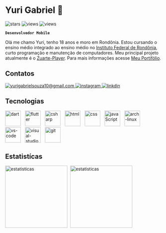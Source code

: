 # Yuri Gabriel 👋
<img
    alt="stars"
    title="stars"
    src="https://custom-icon-badges.demolab.com/github/stars/Chupirisco?logo=star&style=flat&color=yellow"
/>
![views](https://komarev.com/ghpvc/?username=Chupirisco&color=red&style=flat-square&label=Profile+views)
<img
    alt="views"
    title="views"
    src="https://custom-icon-badges.demolab.com/github/last-commit/Chupirisco/zuarte-player?logo=history&logoColor=white&color=purple"
/>

**`Desenvolvedor Mobile`**

Olá me chamo Yuri, tenho 18 anos e moro em Rondônia. Estou cursando 
o ensino médio integrado ao ensino médio no [Instituto  Federal de Rondônia](https://portal.ifro.edu.br/ji-parana), curto programação e manutenção de computadores. Meu principal projeto atualmente é o [Zuarte-Player](https://github.com/Chupirisco/zuarte-player). Para mais informações acesse [Meu Portifólio](https://chupirisco.github.io/YuriGabriel/).

## Contatos
<a href="mailto:yurigabrielsouza10@gmail.com">
    <img      
        alt="yurigabrielsouza10@gmail.com"
        title="Email"
        src="https://custom-icon-badges.demolab.com/badge/-email-yellow?style=for-the-badge&logo=gmail&logoColor=white"
    />
</a>
<a href="https://www.instagram.com/yuri_g_f_s?igsh=eWtqYjAzdTgyZ3hh">
    <img
        alt="instagram"
        title="Email"
        src="https://custom-icon-badges.demolab.com/badge/-instagram-red?style=for-the-badge&logo=mention&logoColor=white"
    />
</a>
<a href="#">
    <img
        alt="linkdin"
        title="Email"
        src="https://custom-icon-badges.demolab.com/badge/-linkdin-blue?style=for-the-badge&logo=linkdin&logoColor=white"
    />
</a>

## Tecnologias

<img 
    title="dart"
    alt="dart"
    src="https://cdn.jsdelivr.net/gh/devicons/devicon@latest/icons/dart/dart-original.svg"
    height="50"
    style="padding-right:10;"
/>
<img 
    title="flutter"
    alt="flutter"
    src="https://cdn.jsdelivr.net/gh/devicons/devicon@latest/icons/flutter/flutter-original.svg" 
    height="50"
    style="padding-right:10;"
/>
<img 
    title="csharp"
    alt="csharp"
    src="https://cdn.jsdelivr.net/gh/devicons/devicon@latest/icons/csharp/csharp-original.svg"
    style="padding-right:10;"
    height="50"
/>
<img 
    title="html"
    alt="html"
    src="https://cdn.jsdelivr.net/gh/devicons/devicon@latest/icons/html5/html5-original.svg" 
    height="50"
    style="padding-right:10;"
/>
<img 
    title="css"
    alt="css"
    src="https://cdn.jsdelivr.net/gh/devicons/devicon@latest/icons/css3/css3-original.svg" 
    height="50"
    style="padding-right:10;"
/>
<img 
    title="javaScript"
    alt="javaScript"
    src="https://cdn.jsdelivr.net/gh/devicons/devicon@latest/icons/javascript/javascript-original.svg" 
    height="50"
    style="padding-right:10;"
/>
<img 
    title="arch-linux"
    alt="arch-linux"
    src="https://cdn.jsdelivr.net/gh/devicons/devicon@latest/icons/archlinux/archlinux-original.svg" 
    height="50"
    style="padding-right:10;"
/>
<img 
    title="vs-code"
    alt="vs-code"
    src="https://cdn.jsdelivr.net/gh/devicons/devicon@latest/icons/vscode/vscode-original.svg" 
    height="50"
    style="padding-right:10;"
/>
<img 
    title="visual-studio"
    alt="visual-studio"
    src="https://cdn.jsdelivr.net/gh/devicons/devicon@latest/icons/visualstudio/visualstudio-original.svg" 
    height="50"
    style="padding-right:10;"
/>
<img 
    title="git"
    alt="git"
    src="https://cdn.jsdelivr.net/gh/devicons/devicon@latest/icons/git/git-original.svg" 
    height="50"
    style="padding-right:10;"
/>

## Estatistícas

<img     
    alt="estatisticas"
    src="https://github-readme-stats.vercel.app/api?username=Chupirisco&show_icons=true&theme=tokyonight&include_all_commits=true&locale=pt-br" 
    height="200"
    style="padding-right:5;"
/>
<img     
    alt="estatisticas"
    src="https://github-readme-stats.vercel.app/api/top-langs/?username=Chupirisco&theme=tokyonight&locale=pt-br&custom_title=Tecnologias&layout=compact&langs_count=7" 
    height="200"
    style="padding-right:5;"
/>
